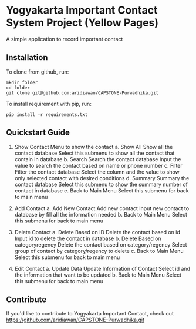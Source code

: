 # Yogyakarta Important Contact System Project (Yellow Pages)

A simple application to record important contact

## Installation

To clone from github, run:

```
mkdir folder
cd folder
git clone git@github.com:aridiawan/CAPSTONE-Purwadhika.git
```

To install requirement with pip, run:

```
pip install -r requirements.txt
```

## Quickstart Guide

1. Show Contact
 Menu to show the contact
 a. Show All
 Show all the contact database
 Select this submenu to show all the contact that contain in database
 b. Search
 Search the contact database
 Input the value to search the contact based on name or phone number
 c. Filter
 Filter the contact database
 Select the column and the value to show only selected contact with desired conditions
 d. Summary
 Summary the contact database
 Select this submenu to show the summary number of contact in database
 e. Back to Main Menu
 Select this submenu for back to main menu

2. Add Contact
 a. Add New Contact
 Add new contact
 Input new contact to database by fill all the information needed
 b. Back to Main Menu
 Select this submenu for back to main menu

3. Delete Contact
 a. Delete Based on ID
 Delete the contact based on id
 Input id to delete the contact in database
 b. Delete Based on categoryregency
 Delete the contact based on category/regency
 Select group of contact by category/regency to delete
 c. Back to Main Menu
 Select this submenu for back to main menu

4. Edit Contact
 a. Update Data
 Update Information of Contact
 Select id and the information that want to be updated
 b. Back to Main Menu
 Select this submenu for back to main menu

## Contribute

If you'd like to contribute to Yogyakarta Important Contact, check out https://github.com/aridiawan/CAPSTONE-Purwadhika.git